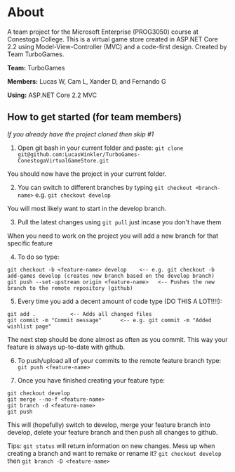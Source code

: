 # About
A team project for the Microsoft Enterprise (PROG3050) course at Conestoga College. This is a virtual game store created in ASP.NET Core 2.2 using Model-View-Controller (MVC) and a code-first design. Created by Team TurboGames.

**Team:** TurboGames

**Members:** Lucas W, Cam L, Xander D, and Fernando G

**Using:** ASP.NET Core 2.2 MVC

## How to get started (for team members)

*If you already have the project cloned then skip #1*

1. Open git bash in your current folder and paste: `git clone git@github.com:LucasWinkler/TurboGames-ConestogaVirtualGameStore.git`

You should now have the project in your current folder.

2. You can switch to different branches by typing `git checkout <branch-name>` e.g. `git checkout develop`

You will most likely want to start in the develop branch.

3. Pull the latest changes using `git pull` just incase you don't have them

When you need to work on the project you will add a new branch for that specific feature

4. To do so type: 
```
git checkout -b <feature-name> develop    <-- e.g. git checkout -b add-games develop (creates new branch based on the develop branch)
git push --set-upstream origin <feature-name>   <-- Pushes the new branch to the remote repository (github)
```

5. Every time you add a decent amount of code type (DO THIS A LOT!!!!):
```
git add .			<-- Adds all changed files
git commit -m "Commit message"		<--	e.g. git commit -m "Added wishlist page"
``` 

The next step should be done almost as often as you commit. 
This way your feature is always up-to-date with github.

6. To push/upload all of your commits to the remote feature branch type: `git push <feature-name>`

7. Once you have finished creating your feature type: 
```
git checkout develop
git merge --no-f <feature-name>
git branch -d <feature-name>
git push
```

This will (hopefully) switch to develop, merge your feature branch into develop, delete your feature branch and then push all changes to github.

Tips: 
`git status` will  return information on new changes.
Mess up when creating a branch and want to remake or rename it? `git checkout develop` then `git branch -D <feature-name>`

